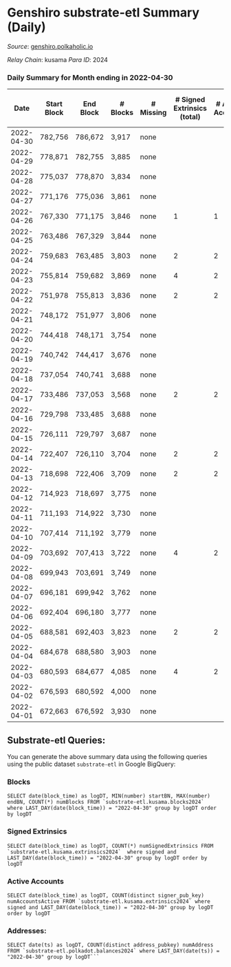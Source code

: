 # Genshiro substrate-etl Summary (Daily)

_Source_: [genshiro.polkaholic.io](https://genshiro.polkaholic.io)

*Relay Chain*: kusama
*Para ID*: 2024



### Daily Summary for Month ending in 2022-04-30


| Date | Start Block | End Block | # Blocks | # Missing | # Signed Extrinsics (total) | # Active Accounts | # Addresses with Balances | # Events | # Transfers | # XCM Transfers In | # XCM Transfers Out |
| ---- | ----------- | --------- | -------- | --------- | --------------------------- | ----------------- | ------------------------- | -------- | ----------- | ------------------ | ------------------- |
| 2022-04-30 | 782,756 | 786,672 | 3,917 | none  |  |  | 23 | 7,841 |   |   |   |
| 2022-04-29 | 778,871 | 782,755 | 3,885 | none  |  |  | 23 | 7,781 |   |   |   |
| 2022-04-28 | 775,037 | 778,870 | 3,834 | none  |  |  | 23 | 7,685 |   |   |   |
| 2022-04-27 | 771,176 | 775,036 | 3,861 | none  |  |  | 23 | 7,738 |   |   |   |
| 2022-04-26 | 767,330 | 771,175 | 3,846 | none  | 1 | 1 | 23 | 7,731 |   |   |   |
| 2022-04-25 | 763,486 | 767,329 | 3,844 | none  |  |  | 23 | 7,694 |   |   |   |
| 2022-04-24 | 759,683 | 763,485 | 3,803 | none  | 2 | 2 | 23 | 7,620 |   |   |   |
| 2022-04-23 | 755,814 | 759,682 | 3,869 | none  | 4 | 2 | 23 | 7,766 |   |   |   |
| 2022-04-22 | 751,978 | 755,813 | 3,836 | none  | 2 | 2 | 23 | 7,691 |   |   |   |
| 2022-04-21 | 748,172 | 751,977 | 3,806 | none  |  |  | 23 | 7,619 |   |   |   |
| 2022-04-20 | 744,418 | 748,171 | 3,754 | none  |  |  | 23 | 7,519 |   |   |   |
| 2022-04-19 | 740,742 | 744,417 | 3,676 | none  |  |  | 23 | 7,358 |   |   |   |
| 2022-04-18 | 737,054 | 740,741 | 3,688 | none  |  |  | 23 | 7,387 |   |   |   |
| 2022-04-17 | 733,486 | 737,053 | 3,568 | none  | 2 | 2 | 23 | 7,150 |   |   |   |
| 2022-04-16 | 729,798 | 733,485 | 3,688 | none  |  |  | 23 | 7,382 |   |   |   |
| 2022-04-15 | 726,111 | 729,797 | 3,687 | none  |  |  | 23 | 7,390 |   |   |   |
| 2022-04-14 | 722,407 | 726,110 | 3,704 | none  | 2 | 2 | 23 | 7,442 |   |   |   |
| 2022-04-13 | 718,698 | 722,406 | 3,709 | none  | 2 | 2 | 23 | 7,448 |   |   |   |
| 2022-04-12 | 714,923 | 718,697 | 3,775 | none  |  |  | 23 | 7,571 |   |   |   |
| 2022-04-11 | 711,193 | 714,922 | 3,730 | none  |  |  | 23 | 7,481 |   |   |   |
| 2022-04-10 | 707,414 | 711,192 | 3,779 | none  |  |  | 23 | 7,569 |   |   |   |
| 2022-04-09 | 703,692 | 707,413 | 3,722 | none  | 4 | 2 | 23 | 7,472 |   |   |   |
| 2022-04-08 | 699,943 | 703,691 | 3,749 | none  |  |  | 23 | 7,519 |   |   |   |
| 2022-04-07 | 696,181 | 699,942 | 3,762 | none  |  |  | 23 | 7,535 |   |   |   |
| 2022-04-06 | 692,404 | 696,180 | 3,777 | none  |  |  | 23 | 7,565 |   |   |   |
| 2022-04-05 | 688,581 | 692,403 | 3,823 | none  | 2 | 2 | 23 | 7,666 |   |   |   |
| 2022-04-04 | 684,678 | 688,580 | 3,903 | none  |  |  | 23 | 7,817 |   |   |   |
| 2022-04-03 | 680,593 | 684,677 | 4,085 | none  | 4 | 2 | 23 | 8,233 |   |   |   |
| 2022-04-02 | 676,593 | 680,592 | 4,000 | none  |  |  | 23 | 8,027 |   |   |   |
| 2022-04-01 | 672,663 | 676,592 | 3,930 | none  |  |  | 23 | 7,866 |   |   |   |

## Substrate-etl Queries:
You can generate the above summary data using the following queries using the public dataset `substrate-etl` in Google BigQuery:


### Blocks
```
SELECT date(block_time) as logDT, MIN(number) startBN, MAX(number) endBN, COUNT(*) numBlocks FROM `substrate-etl.kusama.blocks2024`  where LAST_DAY(date(block_time)) = "2022-04-30" group by logDT order by logDT
```


### Signed Extrinsics
```
SELECT date(block_time) as logDT, COUNT(*) numSignedExtrinsics FROM `substrate-etl.kusama.extrinsics2024`  where signed and LAST_DAY(date(block_time)) = "2022-04-30" group by logDT order by logDT
```


### Active Accounts
```
SELECT date(block_time) as logDT, COUNT(distinct signer_pub_key) numAccountsActive FROM `substrate-etl.kusama.extrinsics2024` where signed and LAST_DAY(date(block_time)) = "2022-04-30" group by logDT order by logDT
```


### Addresses:
```
SELECT date(ts) as logDT, COUNT(distinct address_pubkey) numAddress FROM `substrate-etl.polkadot.balances2024` where LAST_DAY(date(ts)) = "2022-04-30" group by logDT```

